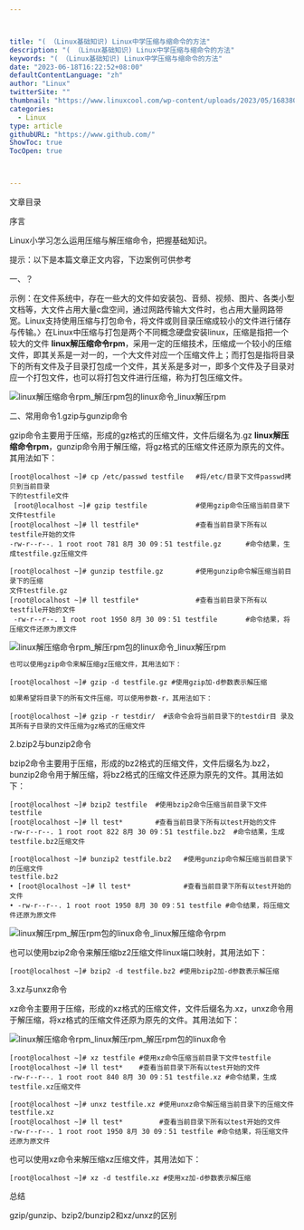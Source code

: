 ```yaml
---



title: "( （Linux基础知识) Linux中学压缩与缩命令的方法"
description: "( （Linux基础知识) Linux中学压缩与缩命令的方法"
keywords: "( （Linux基础知识) Linux中学压缩与缩命令的方法"
date: "2023-06-18T16:22:52+08:00"
defaultContentLanguage: "zh"
author: "Linux"
twitterSite: ""
thumbnail: "https://www.linuxcool.com/wp-content/uploads/2023/05/1683807312595_0.webp"
categories:
  - Linux
type: article
githubURL: "https://www.github.com/"
ShowToc: true
TocOpen: true



---
```


文章目录

序言

Linux小学习怎么运用压缩与解压缩命令，把握基础知识。

提示：以下是本篇文章正文内容，下边案例可供参考

一、？

示例：在文件系统中，存在一些大的文件如安装包、音频、视频、图片、各类小型文档等，大文件占用大量c盘空间，通过网路传输大文件时，也占用大量网路带宽。Linux支持使用压缩与打包命令，将文件或则目录压缩成较小的文件进行储存与传输。〉在Linux中压缩与打包是两个不同概念硬盘安装linux，压缩是指把一个较大的文件 **linux解压缩命令rpm**，采用一定的压缩技术，压缩成一个较小的压缩文件，即其关系是一对一的，一个大文件对应一个压缩文件上；而打包是指将目录下的所有文件及子目录打包成一个文件，其关系是多对一，即多个文件及子目录对应一个打包文件，也可以将打包文件进行压缩，称为打包压缩文件。

![linux解压缩命令rpm_解压rpm包的linux命令_linux解压rpm](https://www.linuxcool.com/wp-content/uploads/2023/05/1683807312595_0.webp)

二、常用命令1.gzip与gunzip命令

gzip命令主要用于压缩，形成的gz格式的压缩文件，文件后缀名为.gz **linux解压缩命令rpm**，gunzip命令用于解压缩，将gz格式的压缩文件还原为原先的文件。其用法如下：

```
[root@localhost ~]# cp /etc/passwd testfile   #将/etc/目录下文件passwd拷贝到当前目录
下的testfile文件
 [root@localhost ~]# gzip testfile            #使用gzip命令压缩当前目录下文件testfile
[root@localhost ~]# ll testfile*              #查看当前目录下所有以testfile开始的文件
-rw-r--r--. 1 root root 781 8月 30 09：51 testfile.gz      #命令结果，生成testfile.gz压缩文件
```

```
[root@localhost ~]# gunzip testfile.gz        #使用gunzip命令解压缩当前目录下的压缩
文件testfile.gz
[root@localhost ~]# ll testfile*              #查看当前目录下所有以testfile开始的文件
 -rw-r--r--. 1 root root 1950 8月 30 09：51 testfile       #命令结果，将压缩文件还原为原文件
```

![linux解压缩命令rpm_解压rpm包的linux命令_linux解压rpm](https://www.linuxcool.com/wp-content/uploads/2023/05/1683807312595_1.jpg)

```html
也可以使用gzip命令来解压缩gz压缩文件，其用法如下：
```

```
[root@localhost ~]# gzip -d testfile.gz #使用gzip加-d参数表示解压缩
```

```html
如果希望将目录下的所有文件压缩，可以使用参数-r，其用法如下：
```

```
[root@localhost ~]# gzip -r testdir/  #该命令会将当前目录下的testdir目 录及其所有子目录的文件压缩为gz格式的压缩文件
```

2.bzip2与bunzip2命令

bzip2命令主要用于压缩，形成的bz2格式的压缩文件，文件后缀名为.bz2，bunzip2命令用于解压缩，将bz2格式的压缩文件还原为原先的文件。其用法如下：

```
[root@localhost ~]# bzip2 testfile  #使用bzip2命令压缩当前目录下文件testfile
[root@localhost ~]# ll test*        #查看当前目录下所有以test开始的文件
-rw-r--r--. 1 root root 822 8月 30 09：51 testfile.bz2  #命令结果，生成testfile.bz2压缩文件
```

```
[root@localhost ~]# bunzip2 testfile.bz2   #使用gunzip命令解压缩当前目录下的压缩文件
testfile.bz2
• [root@localhost ~]# ll test*             #查看当前目录下所有以test开始的文件
• -rw-r--r--. 1 root root 1950 8月 30 09：51 testfile #命令结果，将压缩文件还原为原文件
```

![linux解压rpm_解压rpm包的linux命令_linux解压缩命令rpm](https://www.linuxcool.com/wp-content/uploads/2023/05/1683807312595_2.jpg)

也可以使用bzip2命令来解压缩bz2压缩文件linux端口映射，其用法如下：

```
[root@localhost ~]# bzip2 -d testfile.bz2 #使用bzip2加-d参数表示解压缩
```

3.xz与unxz命令

xz命令主要用于压缩，形成的xz格式的压缩文件，文件后缀名为.xz，unxz命令用于解压缩，将xz格式的压缩文件还原为原先的文件。其用法如下：

![linux解压缩命令rpm_linux解压rpm_解压rpm包的linux命令](https://www.linuxcool.com/wp-content/uploads/2023/05/1683807312595_3.jpg)

```
[root@localhost ~]# xz testfile #使用xz命令压缩当前目录下文件testfile
[root@localhost ~]# ll test*    #查看当前目录下所有以test开始的文件
-rw-r--r--. 1 root root 840 8月 30 09：51 testfile.xz #命令结果，生成testfile.xz压缩文件
```

```
[root@localhost ~]# unxz testfile.xz #使用unxz命令解压缩当前目录下的压缩文件testfile.xz
[root@localhost ~]# ll test*         #查看当前目录下所有以test开始的文件
-rw-r--r--. 1 root root 1950 8月 30 09：51 testfile #命令结果，将压缩文件还原为原文件
```

也可以使用xz命令来解压缩xz压缩文件，其用法如下：

```
[root@localhost ~]# xz -d testfile.xz #使用xz加-d参数表示解压缩
```

总结

gzip/gunzip、bzip2/bunzip2和xz/unxz的区别